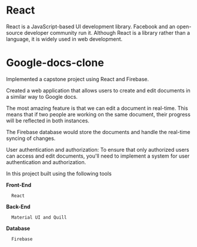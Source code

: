 
# React
React is a JavaScript-based UI development library. Facebook and an open-source developer community run it. Although React is a library rather than a language, it is widely used in web development.

# Google-docs-clone
Implemented a capstone project using React and Firebase.

Created a web application that allows users to create and edit documents in a similar way to Google docs.

The most amazing feature is that we can edit a document in real-time. This means that if two people are working on the same document, their progress will be reflected in both instances. 

The Firebase database would store the documents and handle the real-time syncing of changes. 

User authentication and authorization: To ensure that only authorized users can access and edit documents, you'll need to implement a system for user authentication and authorization.

In this project built using the following tools

**Front-End**

      React
      
**Back-End**

      Material UI and Quill

**Database**

      Firebase

